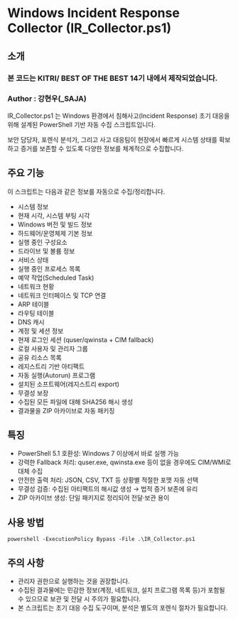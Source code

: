 # Windows Incident Response Collector (IR_Collector.ps1)


## 소개

### 본 코드는 KITRI/ BEST OF THE BEST 14기 내에서 제작되었습니다.
### Author : 강현우(_SAJA)

IR_Collector.ps1 는 Windows 환경에서 침해사고(Incident Response) 초기 대응을 위해 설계된 PowerShell 기반 자동 수집 스크립트입니다.

보안 담당자, 포렌식 분석가, 그리고 사고 대응팀이 현장에서 빠르게 시스템 상태를 확보하고 증거를 보존할 수 있도록 다양한 정보를 체계적으로 수집합니다.




## 주요 기능

이 스크립트는 다음과 같은 정보를 자동으로 수집/정리합니다.
 - 시스템 정보
 - 현재 시각, 시스템 부팅 시각
 - Windows 버전 및 빌드 정보
 - 하드웨어/운영체제 기본 정보
 - 실행 중인 구성요소
 - 드라이브 및 볼륨 정보
 - 서비스 상태
 - 실행 중인 프로세스 목록
 - 예약 작업(Scheduled Task)
 -  네트워크 현황
 -  네트워크 인터페이스 및 TCP 연결
 -  ARP 테이블
 -  라우팅 테이블
 -  DNS 캐시
 -  계정 및 세션 정보
 -  현재 로그인 세션 (quser/qwinsta + CIM fallback)
 -  로컬 사용자 및 관리자 그룹
 -  공유 리소스 목록
 -  레지스트리 기반 아티팩트
 -  자동 실행(Autorun) 프로그램
 -  설치된 소프트웨어(레지스트리 export)
 -  무결성 보장
 -  수집된 모든 파일에 대해 SHA256 해시 생성
 -  결과물을 ZIP 아카이브로 자동 패키징


## 특징

- PowerShell 5.1 호환성: Windows 7 이상에서 바로 실행 가능
- 강력한 Fallback 처리: quser.exe, qwinsta.exe 등이 없을 경우에도 CIM/WMI로 대체 수집
- 안전한 출력 처리: JSON, CSV, TXT 등 상황별 적절한 포맷 자동 선택
- 무결성 검증: 수집된 아티팩트의 해시값 생성 → 법적 증거 보존에 유리
- ZIP 아카이브 생성: 단일 패키지로 정리되어 전달·보관 용이


## 사용 방법

`powershell -ExecutionPolicy Bypass -File .\IR_Collector.ps1`


## 주의 사항

- 관리자 권한으로 실행하는 것을 권장합니다.
- 수집된 결과물에는 민감한 정보(계정, 네트워크, 설치 프로그램 목록 등)가 포함될 수 있으므로 보관 및 전달 시 주의가 필요합니다.
- 본 스크립트는 초기 대응 수집 도구이며, 분석은 별도의 포렌식 절차가 필요합니다.